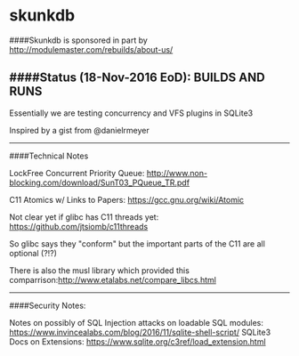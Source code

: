 # skunkdb

####Skunkdb is sponsored in part by http://modulemaster.com/rebuilds/about-us/


####Status (18-Nov-2016 EoD): **BUILDS AND RUNS**
-----

Essentially we are testing concurrency and VFS plugins in SQLite3 

Inspired by a gist from @danielrmeyer

-----

####Technical Notes

LockFree Concurrent Priority Queue: http://www.non-blocking.com/download/SunT03_PQueue_TR.pdf

C11 Atomics w/ Links to Papers: https://gcc.gnu.org/wiki/Atomic

Not clear yet if glibc has C11 threads yet: https://github.com/jtsiomb/c11threads

So glibc says they "conform" but the important parts of the C11 are all optional (?!?)

There is also the musl library which provided this comparrison:http://www.etalabs.net/compare_libcs.html

-----

####Security Notes:

Notes on possibly of SQL Injection attacks on loadable SQL modules: https://www.invincealabs.com/blog/2016/11/sqlite-shell-script/ SQLite3 Docs on Extensions: https://www.sqlite.org/c3ref/load_extension.html



